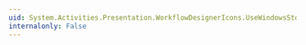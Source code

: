 ```yaml
---
uid: System.Activities.Presentation.WorkflowDesignerIcons.UseWindowsStoreAppStyleIcons
internalonly: False
---
```

